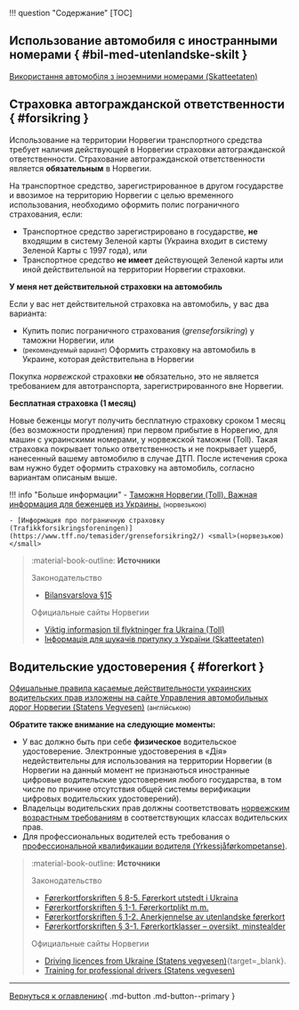 !!! question "Содержание"
    [TOC]

## Использование автомобиля с иностранными номерами { #bil-med-utenlandske-skilt }

[Використання автомобіля з іноземними номерами (Skatteetaten)](https://www.skatteetaten.no/person/utenlandsk/informasjon-til-deg-som-er-asylsoker-fra-ukraina2/)

## Страховка автогражданской ответственности { #forsikring }
Использование на территории Норвегии транспортного средства требует наличия действующей в Норвегии страховки автогражданской ответственности. Страхование автогражданской ответственности является __обязательным__ в Норвегии.

На транспортное средство, зарегистрированное в другом государстве и ввозимое на территорию Норвегии с целью временного использования, необходимо оформить полис пограничного страхования, если:

- Транспортное средство зарегистрировано в государстве, __не__ входящим в систему Зеленой карты (Украина входит в систему Зеленой Карты c 1997 года), или
- Транспортное средство __не имеет__ действующей Зеленой карты или иной действительной на территории Норвегии страховки.

__У меня нет действительной cтраховки на автомобиль__

Если у вас нет действительной страховка на автомобиль, у вас два варианта:

- Купить полис пограничного страхования (_grenseforsikring_) у таможни Норвегии, или
- <small>(рекомендуемый вариант)</small>  Оформить страховку на автомобиль в Украине, которая действительна в Норвегии 

Покупка _норвежской_ страховки __не__ обязательно, это не является требованием для автотранспорта, зарегистрированного вне Норвегии. 

__Бесплатная страховка (1 месяц)__

Новые беженцы могут получить бесплатную страховку сроком 1 месяц (без возможности продления) при первом прибытие в Норвегию, для машин с украинскими номерами, у норвежской таможни (Toll). Такая страховка покрывает только ответственность и не покрывает ущерб, нанесенный вашему автомобилю в случае ДТП. После истечения срока вам нужно будет оформить страховку на автомобиль, согласно вариантам описаным выше. 

!!! info "Больше информации"
    - [Таможня Норвегии (Toll). Важная информация для беженцев из Украины.](https://www.toll.no/no/verktoy/regelverk/nytt-fra-tolletaten/viktig-informasjon-til-flyktninger-fra-ukraina/) <small>(норвезькою)</small> 

    - [Информация про пограничную страховку (Trafikkforsikringsforeningen)](https://www.tff.no/temasider/grenseforsikring2/) <small>(норвезькою)</small> 

> :material-book-outline: __Источники__
> 
> Законодательство 
>
> - [Bilansvarslova §15](https://lovdata.no/lov/1961-02-03/§15)
>
> Официальные сайты Норвегии
>
> - [Viktig informasjon til flyktninger fra Ukraina (Toll)](https://www.toll.no/no/verktoy/regelverk/nytt-fra-tolletaten/viktig-informasjon-til-flyktninger-fra-ukraina/)
> - [Інформація для шукачів притулку з України (Skatteetaten)](https://www.skatteetaten.no/person/utenlandsk/ukraina/)

## Водительские удостоверения { #forerkort }

[Офицальные правила касаемые действительности украинских водительских прав изложены на сайте Управления автомобильных дорог Норвегии (Statens Vegvesen)](https://www.vegvesen.no/en/driving-licences/driving-licence-holders/driving-licences-in-norway-and-abroad/using-a-non-eueea-driving-licence-in-norway/driving-licences-from-ukraine/) <small>(англійською)</small>

__Обратите также внимание на следующие моменты:__

- У вас должно быть при себе __физическое__ водительское удостоверение. Электронные удостоверения в «Дія» недействительны для использования на территории Норвегии (в Норвегии на данный момент не признаються иностранные цифровые водительские удостоверения любого государства, в том числе по причине отсутствия общей системы верификации цифровых водительских удостоверений).
- Владельцы водительских прав должны соответствовать [норвежским возрастным требованиям](https://lovdata.no/forskrift/2004-01-19-298/%C2%A73-1) в соответствующих классах водительских прав.
- Для профессиональных водителей есть требования о [профессиональной квалификации водителя (Yrkessjåførkompetanse)](https://www.vegvesen.no/en/driving-licences/training-for-professional-drivers/).

> :material-book-outline: __Источники__
> 
> Законодательство 
>
> - [Førerkortforskriften § 8-5. Førerkort utstedt i Ukraina](https://lovdata.no/forskrift/2004-01-19-298/§8-5)
> - [Førerkortforskriften § 1-1. Førerkortplikt m.m.](https://lovdata.no/forskrift/2004-01-19-298/§1-1)
> - [Førerkortforskriften § 1-2. Anerkjennelse av utenlandske førerkort](https://lovdata.no/forskrift/2004-01-19-298/§1-2)
> - [Førerkortforskriften § 3-1. Førerkortklasser – oversikt, minstealder](https://lovdata.no/forskrift/2004-01-19-298/§3-1)
> 
> Официальные сайты Норвегии
> 
> - [Driving licences from Ukraine (Statens vegvesen)](https://www.vegvesen.no/forerkort/har-forerkort/forerkort-i-og-utenfor-norge/bruk-av-forerkort-fra-land-utenfor-eu-eos-i-norge/forerkort-fra-ukraina/){target=_blank}.
> - [Training for professional drivers (Statens vegvesen)](https://www.vegvesen.no/en/driving-licences/training-for-professional-drivers/)


---

[Вернуться к оглавлению](index.md){ .md-button .md-button--primary }
